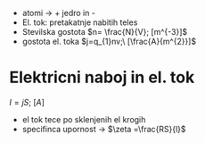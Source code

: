 - atomi -> + jedro in - 
- El. tok: pretakatnje nabitih teles
- Stevilska gostota $n= \frac{N}{V}; [m^{-3}]$
- gostota el. toka $j=q_{1}nv;\ [\frac{A}{m^{2}}]$
# Elektricni naboj in el. tok
$I=jS;\ [A]$
- el tok tece po sklenjenih el krogih
- specifinca upornost -> $\zeta =\frac{RS}{l}$